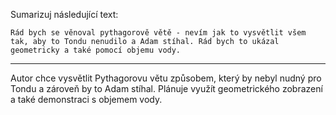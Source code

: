 Sumarizuj následující text:

```
Rád bych se věnoval pythagorově větě - nevím jak to vysvětlit všem tak, aby to Tondu nenudilo a Adam stíhal. Rád bych to ukázal geometricky a také pomocí objemu vody.
```

---

<!-- chatcmpl-74DYUSB7Lq3aP73fDlhc9qiEv0CUW -->

Autor chce vysvětlit Pythagorovu větu způsobem, který by nebyl nudný pro Tondu a zároveň by to Adam stíhal. Plánuje využít geometrického zobrazení a také demonstraci s objemem vody.